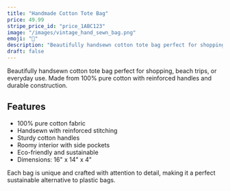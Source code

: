 ```yaml
---
title: "Handmade Cotton Tote Bag"
price: 49.99
stripe_price_id: "price_1ABC123"
image: "/images/vintage_hand_sewn_bag.png"
emoji: "👜"
description: "Beautifully handsewn cotton tote bag perfect for shopping, beach trips, or everyday use. Made from 100% pure cotton with reinforced handles."
draft: false
---
```


Beautifully handsewn cotton tote bag perfect for shopping, beach trips, or everyday use. Made from 100% pure cotton with reinforced handles and durable construction.

## Features
- 100% pure cotton fabric
- Handsewn with reinforced stitching
- Sturdy cotton handles
- Roomy interior with side pockets
- Eco-friendly and sustainable
- Dimensions: 16" x 14" x 4"

Each bag is unique and crafted with attention to detail, making it a perfect sustainable alternative to plastic bags. 
